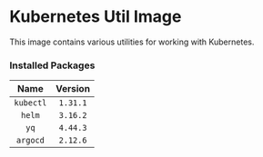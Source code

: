 # Kubernetes Util Image
This image contains various utilities for working with Kubernetes.

### Installed Packages

|   Name    | Version  |
| :-------: | :------: |
| `kubectl` | `1.31.1` |
|  `helm`   | `3.16.2` |
|   `yq`    | `4.44.3` |
| `argocd`  | `2.12.6` |